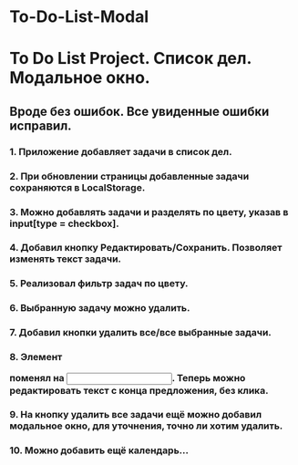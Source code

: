# To-Do-List-Modal
# To Do List Project. Список дел. Модальное окно. 

## Вроде без ошибок. Все увиденные ошибки исправил.

### 1. Приложение добавляет задачи в список дел.
### 2. При обновлении страницы добавленные задачи сохраняются в LocalStorage.
### 3. Можно добавлять задачи и разделять по цвету, указав в input[type = checkbox].
### 4. Добавил кнопку Редактировать/Сохранить. Позволяет изменять текст задачи.
### 5. Реализовал фильтр задач по цвету.
### 6. Выбранную задачу можно удалить.
### 7. Добавил кнопки удалить все/все выбранные задачи.
### 8. Элемент <p></p> поменял на <input>. Теперь можно редактировать текст с конца предложения, без клика.
### 9. На кнопку удалить все задачи ещё можно добавил модальное окно, для уточнения, точно ли хотим удалить.
### 10. Можно добавить ещё календарь...
